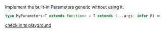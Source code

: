 Implement the built-in Parameters generic without using it.

```typescript
type MyParameters<T extends Function> = T extends (...args: infer R) => void ? R : never
```

[check in ts playground](https://www.typescriptlang.org/play?#code/MYewdgzgLgBAZiEMC8MAUBDATgcwIwBcM0WAlmDgDQzY4BMRYArgLYBGAplgJREBuIUgBMUAPhgBvAL4AoGVACeABw4wAsgoAK2DCw5QuEADwAVGBwAeBsEIgwAYkzDAopcONRnL12+gB0AbQQRORwXDAAStxiMALCMAD8kTCMHHxccooqDk4ubmDaWLoQJsqqqBqFuvqGRlkcIHDwiOIA9K0wANq0hMRQZBTUtAwwzOxcALoyQA)

